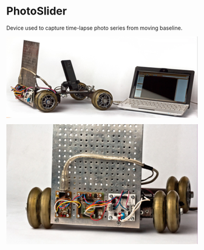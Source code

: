 # PhotoSlider

Device used to capture time-lapse photo series from moving baseline. 

![Photo slider set](/DOC/SRC/Photo_slider_complete.jpg)

![Photo slider electronics](/DOC/SRC/Photo_slider_front.jpg)
